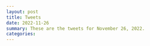 ```yaml
---
layout: post
title: Tweets
date: 2022-11-26
summary: These are the tweets for November 26, 2022.
categories:
---
```


